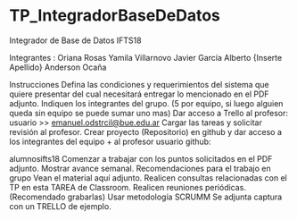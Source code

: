 # TP_IntegradorBaseDeDatos
Integrador de Base de Datos IFTS18

Integrantes :
  Oriana Rosas
    Yamila Villarnovo
      Javier García 
        Alberto {Inserte Apellido}
          Anderson Ocaña
 
Instrucciones
Defina las condiciones y requerimientos del sistema que quiere presentar del cual necesitará entregar lo mencionado en el PDF adjunto.
Indiquen los integrantes del grupo. (5 por equipo, si luego alguien queda sin equipo se puede sumar uno mas)
Dar acceso a Trello al profesor: usuario >> emanuel.odstrcil@bue.edu.ar 
Cargar las tareas y solicitar revisión al profesor.
Crear proyecto (Repositorio) en github y dar acceso a los integrantes del equipo + al profesor usuario github: 

alumnosifts18
Comenzar a trabajar con los puntos solicitados en el PDF adjunto.
Mostrar avance semanal.
Recomendaciones para el trabajo en grupo
Vean el material aquí adjunto.
Realicen consultas relacionadas con el TP en esta TAREA de Classroom.
Realicen reuniones periódicas. (Recomendado grabarlas)
Usar metodología SCRUMM
Se adjunta captura con un TRELLO de ejemplo.
